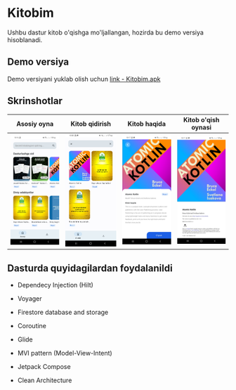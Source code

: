 
# Kitobim

Ushbu dastur kitob o'qishga mo'ljallangan, hozirda bu demo versiya hisoblanadi.
## Demo versiya

Demo versiyani yuklab olish uchun [link - Kitobim.apk](https://github.com/Hasanboy1998/Kitobim/raw/master/demoapk/kitobim.apk)


## Skrinshotlar

| Asosiy oyna | Kitob qidirish | Kitob haqida | Kitob o'qish oynasi |
|--------|--------|--------|--------|
| ![Asosiy oyna](https://github.com/Hasanboy1998/Kitobim/blob/master/screenshots/MainScreen_Kitobim.jpg?raw=true) | ![Kitob qidirish](https://github.com/Hasanboy1998/Kitobim/blob/master/screenshots/SearchBook_Kitobim.jpg?raw=true) | ![Kitob haqida](https://github.com/Hasanboy1998/Kitobim/blob/master/screenshots/DeteilScreen_Kitobim.jpg?raw=true) |![Kitob o'qish oynasi](https://github.com/Hasanboy1998/Kitobim/blob/master/screenshots/PdfView_Screen_Kitobim.jpg?raw=true) |

## Dasturda quyidagilardan foydalanildi

- Dependecy Injection (Hilt)

- Voyager

- Firestore database and storage

- Coroutine

- Glide

- MVI pattern (Model-View-Intent)

- Jetpack Compose

- Clean Architecture
